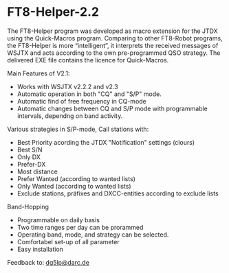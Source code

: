 # FT8-Helper-2.2

The FT8-Helper program was developed as macro extension for the JTDX using the Quick-Macros program. Comparing to other FT8-Robot programs, the FT8-Helper is more “intelligent”, it interprets the received messages of WSJTX and acts according to the own pre-programmed QSO strategy. The delivered EXE file contains the licence for Quick-Macros.

Main Features of V2.1:
- Works with WSJTX v2.2.2 and v2.3
- Automatic operation in both "CQ" and "S/P" mode.
- Automatic find of free frequency in CQ-mode
- Automatic changes between CQ and S/P mode with programmable intervals, dependng on band activity.

Various strategies in S/P-mode, Call stations with:

- Best Priority acording the JTDX "Notification" settings (clours)
- Best S/N
- Only DX
- Prefer-DX
- Most distance
- Prefer Wanted (according to wanted lists)
- Only Wanted (according to wanted lists)
- Exclude stations, präfixes and DXCC-entities according to exclude lists

Band-Hopping

- Programmable on daily basis
- Two time ranges per day can be prorammed
- Operating band, mode, and strategy can be selected.
- Comfortabel set-up of all parameter
- Easy installation

Feedback to: dg5lp@darc.de
